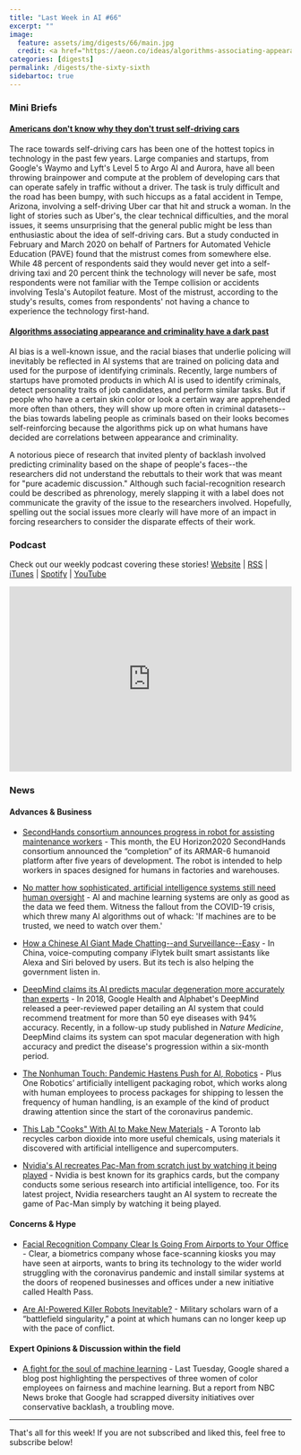 ```yaml
---
title: "Last Week in AI #66"
excerpt: ""
image:
  feature: assets/img/digests/66/main.jpg
  credit: <a href="https://aeon.co/ideas/algorithms-associating-appearance-and-criminality-have-a-dark-past"> Catherine Stinson / aeon </a>
categories: [digests]
permalink: /digests/the-sixty-sixth
sidebartoc: true
---
```


### Mini Briefs

#### [Americans don't know why they don't trust self-driving cars](https://www.engadget.com/pave-self-driving-car-survey-154045444.html)

The race towards self-driving cars has been one of the hottest topics in technology in the past few years. Large companies and startups, from Google's Waymo and Lyft's Level 5 to Argo AI and Aurora, have all been throwing brainpower and compute at the problem of developing cars that can operate safely in traffic without a driver. The task is truly difficult and the road has been bumpy, with such hiccups as a fatal accident in Tempe, Arizona, involving a self-driving Uber car that hit and struck a woman. In the light of stories such as Uber's, the clear technical difficulties, and the moral issues, it seems unsurprising that the general public might be less than enthusiastic about the idea of self-driving cars. But a study conducted in February and March 2020 on behalf of Partners for Automated Vehicle Education (PAVE) found that the mistrust comes from somewhere else. While 48 percent of respondents said they would never get into a self-driving taxi and 20 percent think the technology will never be safe, most respondents were not familiar with the Tempe collision or accidents involving Tesla's Autopilot feature. Most of the mistrust, according to the study's results, comes from respondents' not having a chance to experience the technology first-hand.


#### [Algorithms associating appearance and criminality have a dark past](https://aeon.co/ideas/algorithms-associating-appearance-and-criminality-have-a-dark-past)

AI bias is a well-known issue, and the racial biases that underlie policing will inevitably be reflected in AI systems that are trained on policing data and used for the purpose of identifying criminals. Recently, large numbers of startups have promoted products in which AI is used to identify criminals, detect personality traits of job candidates, and perform similar tasks. But if people who have a certain skin color or look a certain way are apprehended more often than others, they will show up more often in criminal datasets--the bias towards labeling people as criminals based on their looks becomes self-reinforcing because the algorithms pick up on what humans have decided are correlations between appearance and criminality.

A notorious piece of research that invited plenty of backlash involved predicting criminality based on the shape of people's faces--the researchers did not understand the rebuttals to their work that was meant for "pure academic discussion." Although such facial-recognition research could be described as phrenology, merely slapping it with a label does not communicate the gravity of the issue to the researchers involved. Hopefully, spelling out the social issues more clearly will have more of an impact in forcing researchers to consider the disparate effects of their work.


### Podcast

Check out our weekly podcast covering these stories!
[Website](https://aitalk.podbean.com) \|
[RSS](https://feed.podbean.com/aitalk/feed.xml) \|
[iTunes](https://podcasts.apple.com/us/podcast/lets-talk-ai/id1502782720) \|
[Spotify](https://open.spotify.com/show/17HiNdxcoKJLLNibIAyUch) \|
[YouTube](https://www.youtube.com/channel/UCKARTq-t5SPMzwtft8FWwnA)
<iframe title="Let's Talk AI" id="multi_iframe" class="podcast_embed"
 src="https://www.podbean.com/media/player/multi?playlist=http%3A%2F%2Fplaylist.podbean.com%2F7703921%2Fplaylist_multi.xml&vjs=1&kdsowie31j4k1jlf913=4975ccdd28d39e38bf5a1ccaf0c6ca4337fa996b&size=430&skin=9&episode_list_bg=%23ffffff&bg_left=%23000000&bg_mid=%230c5056&bg_right=%232a1844&podcast_title_color=%23c4c4c4&episode_title_color=%23ffffff&auto=0&share=1&fonts=Helvetica&download=0&rtl=0&show_playlist_recent_number=10&pbad=1"
 scrolling="yes" allowfullscreen="" width="100%" height="330" frameborder="0"></iframe>

### News
#### Advances & Business

* [SecondHands consortium announces progress in robot for assisting maintenance workers](https://www.therobotreport.com/secondhands-completes-armar-6-humanoid-robot/) - This month, the EU Horizon2020 SecondHands consortium announced the “completion” of its ARMAR-6 humanoid platform after five years of development. The robot is intended to help workers in spaces designed for humans in factories and warehouses.

* [No matter how sophisticated, artificial intelligence systems still need human oversight](https://www.zdnet.com/article/no-matter-how-sophisticated-artificial-intelligence-systems-still-need-the-human-touch/) - AI and machine learning systems are only as good as the data we feed them. Witness the fallout from the COVID-19 crisis, which threw many AI algorithms out of whack: 'If machines are to be trusted, we need to watch over them.'

* [How a Chinese AI Giant Made Chatting--and Surveillance--Easy](https://www.wired.com/story/iflytek-china-ai-giant-voice-chatting-surveillance/) - In China, voice-computing company iFlytek built smart assistants like Alexa and Siri beloved by users. But its tech is also helping the government listen in.

* [DeepMind claims its AI predicts macular degeneration more accurately than experts](https://venturebeat.com/2020/05/18/deepmind-claims-its-ai-predicts-macular-degeneration-more-accurately-than-experts/) - In 2018, Google Health and Alphabet's DeepMind released a peer-reviewed paper detailing an AI system that could recommend treatment for more than 50 eye diseases with 94% accuracy. Recently, in a follow-up study published in _Nature Medicine_, DeepMind claims its system can spot macular degeneration with high accuracy and predict the disease's progression within a six-month period.

* [The Nonhuman Touch: Pandemic Hastens Push for AI, Robotics](https://therivardreport.com/the-nonhuman-touch-pandemic-hastens-push-for-ai-robotics/) - Plus One Robotics’ artificially intelligent packaging robot, which works along with human employees to process packages for shipping to lessen the frequency of human handling, is an example of the kind of product drawing attention since the start of the coronavirus pandemic.

* [This Lab "Cooks" With AI to Make New Materials](https://www.wired.com/story/this-lab-cooks-with-ai-to-make-new-materials/) - A Toronto lab recycles carbon dioxide into more useful chemicals, using materials it discovered with artificial intelligence and supercomputers.

* [Nvidia's AI recreates Pac-Man from scratch just by watching it being played](https://www.theverge.com/2020/5/22/21266251/nvidia-ai-gamegan-recreate-pac-man-virutal-environment) - Nvidia is best known for its graphics cards, but the company conducts some serious research into artificial intelligence, too. For its latest project, Nvidia researchers taught an AI system to recreate the game of Pac-Man simply by watching it being played.

#### Concerns & Hype

* [Facial Recognition Company Clear Is Going From Airports to Your Office](https://onezero.medium.com/facial-recognition-company-clear-is-going-from-airports-to-your-office-99e9a33fde2e) - Clear, a biometrics company whose face-scanning kiosks you may have seen at airports, wants to bring its technology to the wider world struggling with the coronavirus pandemic and install similar systems at the doors of reopened businesses and offices under a new initiative called Health Pass.

* [Are AI-Powered Killer Robots Inevitable?](https://www.wired.com/story/artificial-intelligence-military-robots/) - Military scholars warn of a “battlefield singularity,” a point at which humans can no longer keep up with the pace of conflict.


#### Expert Opinions & Discussion within the field

* [A fight for the soul of machine learning](https://venturebeat.com/2020/05/20/a-fight-for-the-soul-of-machine-learning/) - Last Tuesday, Google shared a blog post highlighting the perspectives of three women of color employees on fairness and machine learning. But a report from NBC News broke that Google had scrapped diversity initiatives over conservative backlash, a troubling move.

<hr>

That's all for this week! If you are not subscribed and liked this, feel free to subscribe below!
